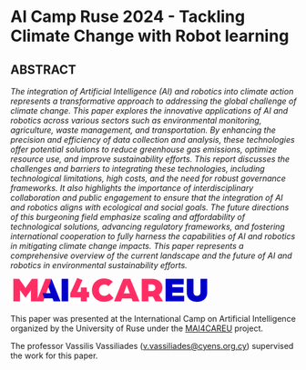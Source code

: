 # AI Camp Ruse 2024 - Tackling Climate Change with Robot learning
## ABSTRACT
<i>The integration of Artificial Intelligence (AI) and robotics into climate action represents a transformative approach to addressing the global challenge of
climate change. This paper explores the innovative
applications of AI and robotics across various sectors
such as environmental monitoring, agriculture, waste
management, and transportation. By enhancing the
precision and efficiency of data collection and analysis, these technologies offer potential solutions to reduce greenhouse gas emissions, optimize resource use,
and improve sustainability efforts. This report discusses the challenges and barriers to integrating these
technologies, including technological limitations, high
costs, and the need for robust governance frameworks.
It also highlights the importance of interdisciplinary
collaboration and public engagement to ensure that
the integration of AI and robotics aligns with ecological and social goals. The future directions of this
burgeoning field emphasize scaling and affordability
of technological solutions, advancing regulatory frameworks, and fostering international cooperation to fully
harness the capabilities of AI and robotics in mitigating climate change impacts. This paper represents a
comprehensive overview of the current landscape and
the future of AI and robotics in environmental sustainability efforts.</i>

![img](image.png)

This paper was presented at the International Camp on Artificial Intelligence organized by the University of Ruse under the [MAI4CAREU](https://mai4car.eu/) project.

The professor Vassilis Vassiliades (v.vassiliades@cyens.org.cy) supervised the work for this paper.